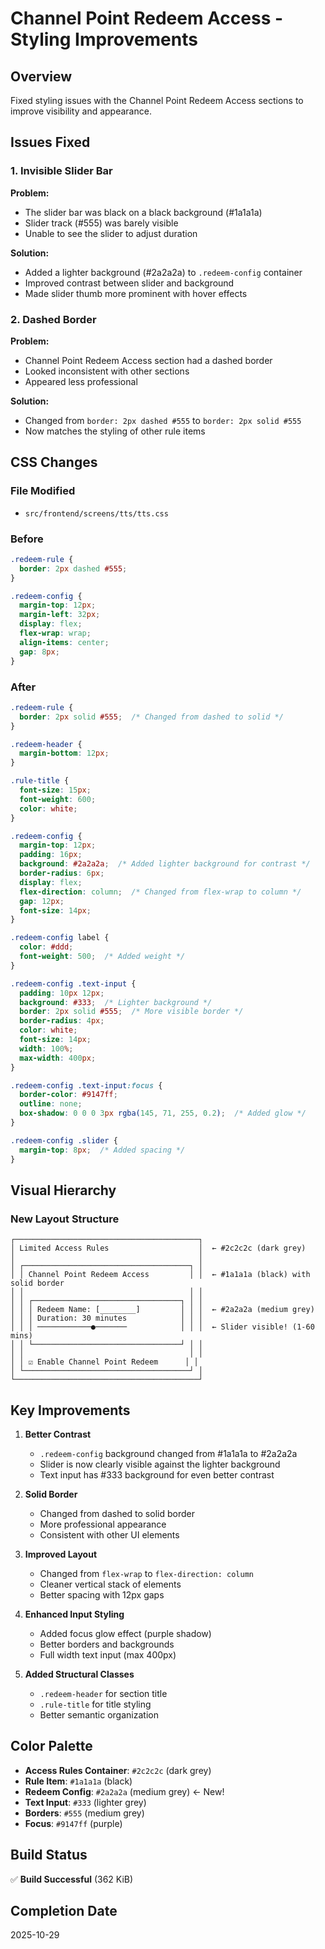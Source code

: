 # Channel Point Redeem Access - Styling Improvements

## Overview

Fixed styling issues with the Channel Point Redeem Access sections to improve visibility and appearance.

## Issues Fixed

### 1. **Invisible Slider Bar**

**Problem:**
- The slider bar was black on a black background (#1a1a1a)
- Slider track (#555) was barely visible
- Unable to see the slider to adjust duration

**Solution:**
- Added a lighter background (#2a2a2a) to `.redeem-config` container
- Improved contrast between slider and background
- Made slider thumb more prominent with hover effects

### 2. **Dashed Border**

**Problem:**
- Channel Point Redeem Access section had a dashed border
- Looked inconsistent with other sections
- Appeared less professional

**Solution:**
- Changed from `border: 2px dashed #555` to `border: 2px solid #555`
- Now matches the styling of other rule items

## CSS Changes

### File Modified

- `src/frontend/screens/tts/tts.css`

### Before

```css
.redeem-rule {
  border: 2px dashed #555;
}

.redeem-config {
  margin-top: 12px;
  margin-left: 32px;
  display: flex;
  flex-wrap: wrap;
  align-items: center;
  gap: 8px;
}
```

### After

```css
.redeem-rule {
  border: 2px solid #555;  /* Changed from dashed to solid */
}

.redeem-header {
  margin-bottom: 12px;
}

.rule-title {
  font-size: 15px;
  font-weight: 600;
  color: white;
}

.redeem-config {
  margin-top: 12px;
  padding: 16px;
  background: #2a2a2a;  /* Added lighter background for contrast */
  border-radius: 6px;
  display: flex;
  flex-direction: column;  /* Changed from flex-wrap to column */
  gap: 12px;
  font-size: 14px;
}

.redeem-config label {
  color: #ddd;
  font-weight: 500;  /* Added weight */
}

.redeem-config .text-input {
  padding: 10px 12px;
  background: #333;  /* Lighter background */
  border: 2px solid #555;  /* More visible border */
  border-radius: 4px;
  color: white;
  font-size: 14px;
  width: 100%;
  max-width: 400px;
}

.redeem-config .text-input:focus {
  border-color: #9147ff;
  outline: none;
  box-shadow: 0 0 0 3px rgba(145, 71, 255, 0.2);  /* Added glow */
}

.redeem-config .slider {
  margin-top: 8px;  /* Added spacing */
}
```

## Visual Hierarchy

### New Layout Structure

```
┌─────────────────────────────────────────┐
│ Limited Access Rules                    │  ← #2c2c2c (dark grey)
│                                         │
│ ┌─────────────────────────────────────┐ │
│ │ Channel Point Redeem Access         │ │  ← #1a1a1a (black) with solid border
│ │                                     │ │
│ │ ┌─────────────────────────────────┐ │ │
│ │ │ Redeem Name: [________]         │ │ │  ← #2a2a2a (medium grey)
│ │ │ Duration: 30 minutes            │ │ │
│ │ │ ────────────●───────            │ │ │  ← Slider visible! (1-60 mins)
│ │ └─────────────────────────────────┘ │ │
│ │                                     │ │
│ │ ☑ Enable Channel Point Redeem      │ │
│ └─────────────────────────────────────┘ │
└─────────────────────────────────────────┘
```

## Key Improvements

1. **Better Contrast**
   - `.redeem-config` background changed from #1a1a1a to #2a2a2a
   - Slider is now clearly visible against the lighter background
   - Text input has #333 background for even better contrast

2. **Solid Border**
   - Changed from dashed to solid border
   - More professional appearance
   - Consistent with other UI elements

3. **Improved Layout**
   - Changed from `flex-wrap` to `flex-direction: column`
   - Cleaner vertical stack of elements
   - Better spacing with 12px gaps

4. **Enhanced Input Styling**
   - Added focus glow effect (purple shadow)
   - Better borders and backgrounds
   - Full width text input (max 400px)

5. **Added Structural Classes**
   - `.redeem-header` for section title
   - `.rule-title` for title styling
   - Better semantic organization

## Color Palette

- **Access Rules Container**: `#2c2c2c` (dark grey)
- **Rule Item**: `#1a1a1a` (black)
- **Redeem Config**: `#2a2a2a` (medium grey) ← New!
- **Text Input**: `#333` (lighter grey)
- **Borders**: `#555` (medium grey)
- **Focus**: `#9147ff` (purple)

## Build Status

✅ **Build Successful** (362 KiB)

## Completion Date

2025-10-29
